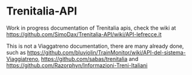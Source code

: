 # Trenitalia-API
Work in progress documentation of Trenitalia apis, check the wiki at https://github.com/SimoDax/Trenitalia-API/wiki/API-lefrecce.it

This is not a Viaggatreno documentation, there are many already done, such as https://github.com/bluviolin/TrainMonitor/wiki/API-del-sistema-Viaggiatreno, https://github.com/sabas/trenitalia and https://github.com/Razorphyn/Informazioni-Treni-Italiani
